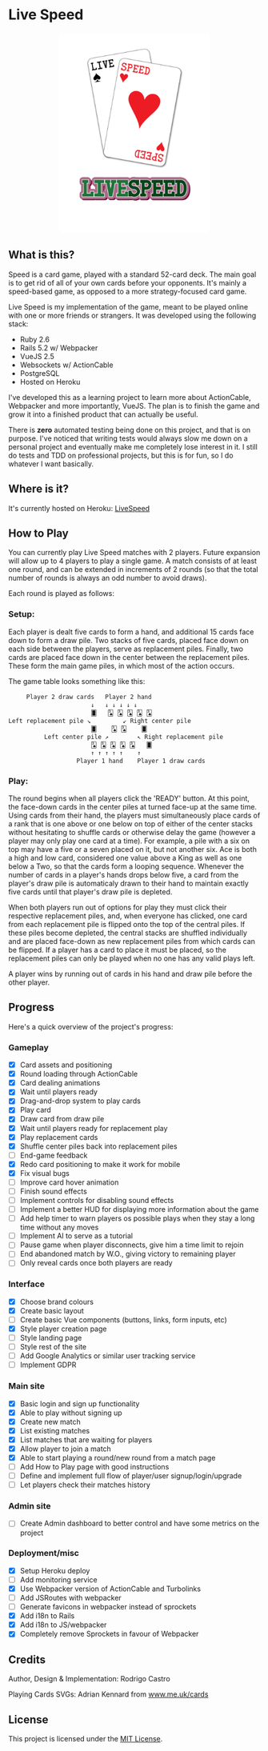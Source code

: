 # Live Speed

<div align="center">
    <img alt="Live Speed Logo" src="https://github.com/roooodcastro/live_speed/raw/master/app/javascript/images/logo.png" height="400px">
</div>

## What is this?

Speed is a card game, played with a standard 52-card deck. The main goal is to
get rid of all of your own cards before your opponents. It's mainly a
speed-based game, as opposed to a more strategy-focused card game.

Live Speed is my implementation of the game, meant to be played online with
one or more friends or strangers. It was developed using the following stack:

* Ruby 2.6
* Rails 5.2 w/ Webpacker
* VueJS 2.5
* Websockets w/ ActionCable
* PostgreSQL
* Hosted on Heroku

I've developed this as a learning project to learn more about ActionCable,
Webpacker and more importantly, VueJS. The plan is to finish the game and grow
it into a finished product that can actually be useful.

There is **zero** automated testing being done on this project, and that is on
purpose. I've noticed that writing tests would always slow me down on a
personal project and eventually make me completely lose interest in it. I
still do tests and TDD on professional projects, but this is for fun, so I do
whatever I want basically.

## Where is it?

It's currently hosted on Heroku: [LiveSpeed](https://livespeed.herokuapp.com)

## How to Play

You can currently play Live Speed matches with 2 players. Future expansion
will allow up to 4 players to play a single game. A match consists of at least
one round, and can be extended in increments of 2 rounds (so that the total
number of rounds is always an odd number to avoid draws).

Each round is played as follows:

### Setup:

Each player is dealt five cards to form a hand, and additional 15 cards face
down to form a draw pile. Two stacks of five cards, placed face down on each
side between the players, serve as replacement piles. Finally, two cards are
placed face down in the center between the replacement piles. These form the
main game piles, in which most of the action occurs.

The game table looks something like this:

```
     Player 2 draw cards   Player 2 hand
                       ↓   ↓ ↓ ↓ ↓ ↓
                       🂠   🂣 🂣 🂣 🂣 🂣
Left replacement pile ↘         ↙ Right center pile
                       🂠    🂣 🂣    🂠
          Left center pile ↗        ↖ Right replacement pile
                       🂣 🂣 🂣 🂣 🂣   🂠
                       ↑ ↑ ↑ ↑ ↑    ↑
                   Player 1 hand    Player 1 draw cards
```


### Play:

The round begins when all players click the 'READY' button. At this point, the
face-down cards in the center piles at turned face-up at the same time. Using
cards from their hand, the players must simultaneously place cards of a rank
that is one above or one below on top of either of the center stacks without
hesitating to shuffle cards or otherwise delay the game (however a player may
only play one card at a time). For example, a pile with a six on top may have
a five or a seven placed on it, but not another six. Ace is both a high and
low card, considered one value above a King as well as one below a Two, so
that the cards form a looping sequence. Whenever the number of cards in a
player's hands drops below five, a card from the player's draw pile is
automaticaly drawn to their hand to maintain exactly five cards until that
player's draw pile is depleted.

When both players run out of options for play they must click their respective
replacement piles, and, when everyone has clicked, one card from each
replacement pile is flipped onto the top of the central piles. If these piles
become depleted, the central stacks are shuffled individually and are placed
face-down as new replacement piles from which cards can be flipped. If a
player has a card to place it must be placed, so the replacement piles can
only be played when no one has any valid plays left.

A player wins by running out of cards in his hand and draw pile before the
other player.

## Progress

Here's a quick overview of the project's progress:

### Gameplay

- [x] Card assets and positioning
- [x] Round loading through ActionCable
- [x] Card dealing animations
- [x] Wait until players ready
- [x] Drag-and-drop system to play cards
- [x] Play card
- [x] Draw card from draw pile
- [x] Wait until players ready for replacement play
- [x] Play replacement cards
- [x] Shuffle center piles back into replacement piles
- [ ] End-game feedback
- [x] Redo card positioning to make it work for mobile
- [x] Fix visual bugs
- [ ] Improve card hover animation
- [ ] Finish sound effects
- [ ] Implement controls for disabling sound effects
- [ ] Implement a better HUD for displaying more information about the game
- [ ] Add help timer to warn players os possible plays when they stay a long time without any moves
- [ ] Implement AI to serve as a tutorial
- [ ] Pause game when player disconnects, give him a time limit to rejoin
- [ ] End abandoned match by W.O., giving victory to remaining player
- [ ] Only reveal cards once both players are ready

### Interface

- [x] Choose brand colours
- [x] Create basic layout
- [ ] Create basic Vue components (buttons, links, form inputs, etc)
- [x] Style player creation page
- [ ] Style landing page
- [ ] Style rest of the site
- [ ] Add Google Analytics or similar user tracking service
- [ ] Implement GDPR

### Main site

- [x] Basic login and sign up functionality
- [x] Able to play without signing up
- [x] Create new match
- [x] List existing matches
- [x] List matches that are waiting for players
- [x] Allow player to join a match
- [x] Able to start playing a round/new round from a match page
- [ ] Add How to Play page with good instructions
- [ ] Define and implement full flow of player/user signup/login/upgrade
- [ ] Let players check their matches history

### Admin site

- [ ] Create Admin dashboard to better control and have some metrics on the project

### Deployment/misc

- [x] Setup Heroku deploy
- [ ] Add monitoring service
- [x] Use Webpacker version of ActionCable and Turbolinks
- [ ] Add JSRoutes with webpacker
- [ ] Generate favicons in webpacker instead of sprockets
- [x] Add i18n to Rails
- [x] Add i18n to JS/webpacker
- [x] Completely remove Sprockets in favour of Webpacker

## Credits

Author, Design & Implementation: Rodrigo Castro

Playing Cards SVGs: Adrian Kennard from www.me.uk/cards

## License

This project is licensed under the [MIT License](LICENSE.md).